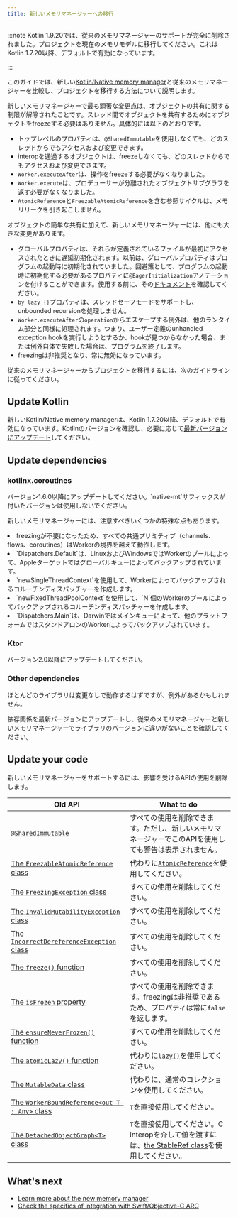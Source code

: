 ```yaml
---
title: 新しいメモリマネージャーへの移行
---
```

:::note
Kotlin 1.9.20では、従来のメモリマネージャーのサポートが完全に削除されました。プロジェクトを現在のメモリモデルに移行してください。これはKotlin 1.7.20以降、デフォルトで有効になっています。

:::

このガイドでは、新しい[Kotlin/Native memory manager](native-memory-manager)と従来のメモリマネージャーを比較し、プロジェクトを移行する方法について説明します。

新しいメモリマネージャーで最も顕著な変更点は、オブジェクトの共有に関する制限が解除されたことです。スレッド間でオブジェクトを共有するためにオブジェクトをfreezeする必要はありません。具体的には以下のとおりです。

* トップレベルのプロパティは、`@SharedImmutable`を使用しなくても、どのスレッドからでもアクセスおよび変更できます。
* interopを通過するオブジェクトは、freezeしなくても、どのスレッドからでもアクセスおよび変更できます。
* `Worker.executeAfter`は、操作をfreezeする必要がなくなりました。
* `Worker.execute`は、プロデューサーが分離されたオブジェクトサブグラフを返す必要がなくなりました。
* `AtomicReference`と`FreezableAtomicReference`を含む参照サイクルは、メモリリークを引き起こしません。

オブジェクトの簡単な共有に加えて、新しいメモリマネージャーには、他にも大きな変更があります。

* グローバルプロパティは、それらが定義されているファイルが最初にアクセスされたときに遅延初期化されます。以前は、グローバルプロパティはプログラムの起動時に初期化されていました。回避策として、プログラムの起動時に初期化する必要があるプロパティに`@EagerInitialization`アノテーションを付けることができます。使用する前に、その[ドキュメント](https://kotlinlang.org/api/latest/jvm/stdlib/kotlin.native/-eager-initialization/)を確認してください。
* `by lazy {}`プロパティは、スレッドセーフモードをサポートし、unbounded recursionを処理しません。
* `Worker.executeAfter`の`operation`からエスケープする例外は、他のランタイム部分と同様に処理されます。つまり、ユーザー定義のunhandled exception hookを実行しようとするか、hookが見つからなかった場合、または例外自体で失敗した場合は、プログラムを終了します。
* freezingは非推奨となり、常に無効になっています。

従来のメモリマネージャーからプロジェクトを移行するには、次のガイドラインに従ってください。

## Update Kotlin

新しいKotlin/Native memory managerは、Kotlin 1.7.20以降、デフォルトで有効になっています。Kotlinのバージョンを確認し、必要に応じて[最新バージョンにアップデート](releases#update-to-a-new-kotlin-version)してください。

## Update dependencies
<h3>kotlinx.coroutines</h3>
<p>
   バージョン1.6.0以降にアップデートしてください。`native-mt`サフィックスが付いたバージョンは使用しないでください。
</p>
<p>
   新しいメモリマネージャーには、注意すべきいくつかの特殊な点もあります。
</p>
<list>
<li>freezingが不要になったため、すべての共通プリミティブ（channels、flows、coroutines）はWorkerの境界を越えて動作します。</li>
<li>`Dispatchers.Default`は、LinuxおよびWindowsではWorkerのプールによって、Appleターゲットではグローバルキューによってバックアップされています。</li>
<li>`newSingleThreadContext`を使用して、Workerによってバックアップされるコルーチンディスパッチャーを作成します。</li>
<li>`newFixedThreadPoolContext`を使用して、`N`個のWorkerのプールによってバックアップされるコルーチンディスパッチャーを作成します。</li>
<li>`Dispatchers.Main`は、Darwinではメインキューによって、他のプラットフォームではスタンドアロンのWorkerによってバックアップされています。</li>
</list>
<h3>Ktor</h3>
        バージョン2.0以降にアップデートしてください。
<h3>Other dependencies</h3>
<p>
   ほとんどのライブラリは変更なしで動作するはずですが、例外があるかもしれません。
</p>
<p>
   依存関係を最新バージョンにアップデートし、従来のメモリマネージャーと新しいメモリマネージャーでライブラリのバージョンに違いがないことを確認してください。
</p>
    

## Update your code

新しいメモリマネージャーをサポートするには、影響を受けるAPIの使用を削除します。

| Old API                                                                                                                                         | What to do                                                                                                                                                        |
|-------------------------------------------------------------------------------------------------------------------------------------------------|-------------------------------------------------------------------------------------------------------------------------------------------------------------------|
| [`@SharedImmutable`](https://kotlinlang.org/api/latest/jvm/stdlib/kotlin.native.concurrent/-shared-immutable/)                                  | すべての使用を削除できます。ただし、新しいメモリマネージャーでこのAPIを使用しても警告は表示されません。                                                             |
| [The `FreezableAtomicReference` class](https://kotlinlang.org/api/latest/jvm/stdlib/kotlin.native.concurrent/-freezable-atomic-reference/)      | 代わりに[`AtomicReference`](https://kotlinlang.org/api/latest/jvm/stdlib/kotlin.native.concurrent/-atomic-reference/)を使用してください。                                        |
| [The `FreezingException` class](https://kotlinlang.org/api/latest/jvm/stdlib/kotlin.native.concurrent/-freezing-exception/)                     | すべての使用を削除してください。                                                                                                                                                |                                                                                                      |
| [The `InvalidMutabilityException` class](https://kotlinlang.org/api/latest/jvm/stdlib/kotlin.native.concurrent/-invalid-mutability-exception/)  | すべての使用を削除してください。                                                                                                                                                |
| [The `IncorrectDereferenceException` class](https://kotlinlang.org/api/latest/jvm/stdlib/kotlin.native/-incorrect-dereference-exception/)       | すべての使用を削除してください。                                                                                                                                                |
| [The `freeze()` function](https://kotlinlang.org/api/latest/jvm/stdlib/kotlin.native.concurrent/freeze.html)                                    | すべての使用を削除してください。                                                                                                                                                |
| [The `isFrozen` property](https://kotlinlang.org/api/latest/jvm/stdlib/kotlin.native.concurrent/is-frozen.html)                                 | すべての使用を削除できます。freezingは非推奨であるため、プロパティは常に`false`を返します。                                                                     |                                                                                                                  
| [The `ensureNeverFrozen()` function](https://kotlinlang.org/api/latest/jvm/stdlib/kotlin.native.concurrent/ensure-never-frozen.html)            | すべての使用を削除してください。                                                                                                                                                |
| [The `atomicLazy()` function](https://kotlinlang.org/api/latest/jvm/stdlib/kotlin.native.concurrent/atomic-lazy.html)                           | 代わりに[`lazy()`](https://kotlinlang.org/api/latest/jvm/stdlib/kotlin/lazy.html)を使用してください。                                                                            |
| [The `MutableData` class](https://kotlinlang.org/api/latest/jvm/stdlib/kotlin.native.concurrent/-mutable-data/)                                 | 代わりに、通常のコレクションを使用してください。                                                                                                                               |
| [The `WorkerBoundReference<out T : Any>` class](https://kotlinlang.org/api/latest/jvm/stdlib/kotlin.native.concurrent/-worker-bound-reference/) | `T`を直接使用してください。                                                                                                                                                 |
| [The `DetachedObjectGraph<T>` class](https://kotlinlang.org/api/latest/jvm/stdlib/kotlin.native.concurrent/-detached-object-graph/)             | `T`を直接使用してください。C interopを介して値を渡すには、[the StableRef class](https://kotlinlang.org/api/latest/jvm/stdlib/kotlinx.cinterop/-stable-ref/)を使用してください。 |

## What's next

* [Learn more about the new memory manager](native-memory-manager)
* [Check the specifics of integration with Swift/Objective-C ARC](native-arc-integration)
